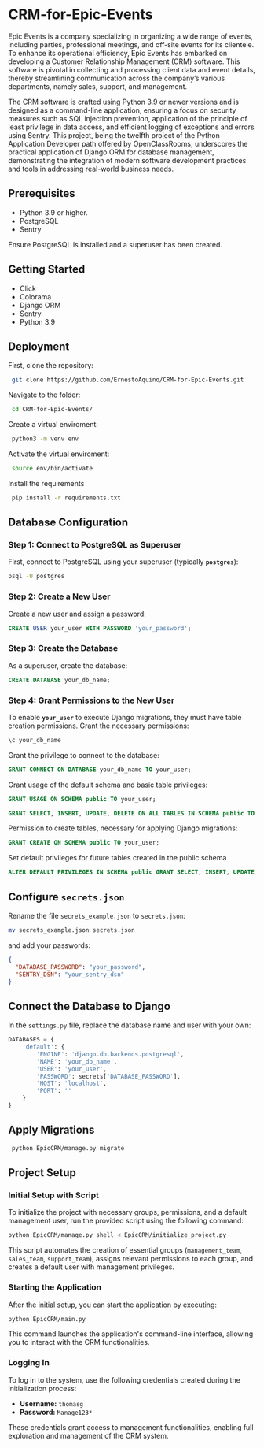 # CRM-for-Epic-Events

Epic Events is a company specializing in organizing a wide range of events, including parties, professional meetings, and off-site events for its clientele. To enhance its operational efficiency, Epic Events has embarked on developing a Customer Relationship Management (CRM) software. This software is pivotal in collecting and processing client data and event details, thereby streamlining communication across the company’s various departments, namely sales, support, and management.

The CRM software is crafted using Python 3.9 or newer versions and is designed as a command-line application, ensuring a focus on security measures such as SQL injection prevention, application of the principle of least privilege in data access, and efficient logging of exceptions and errors using Sentry. This project, being the twelfth project of the Python Application Developer path offered by OpenClassRooms, underscores the practical application of Django ORM for database management, demonstrating the integration of modern software development practices and tools in addressing real-world business needs.

## **Prerequisites**

- Python 3.9 or higher.
- PostgreSQL
- Sentry

Ensure PostgreSQL is installed and a superuser has been created.

## Getting Started

- Click
- Colorama
- Django ORM
- Sentry
- Python 3.9


## Deployment

First, clone the repository:
```bash
 git clone https://github.com/ErnestoAquino/CRM-for-Epic-Events.git
```

Navigate to the folder:
```bash
 cd CRM-for-Epic-Events/
```

Create a virtual enviroment:
```bash
 python3 -m venv env
```

Activate the virtual enviroment:
```bash
 source env/bin/activate
```

Install the requirements
```bash
 pip install -r requirements.txt
```


## **Database Configuration**

### **Step 1: Connect to PostgreSQL as Superuser**

First, connect to PostgreSQL using your superuser (typically **`postgres`**):

```bash
psql -U postgres
```

### **Step 2: Create a New User**

Create a new user and assign a password:

```sql
CREATE USER your_user WITH PASSWORD 'your_password';
```

### **Step 3: Create the Database**

As a superuser, create the database:

```sql
CREATE DATABASE your_db_name;
```

### **Step 4: Grant Permissions to the New User**

To enable **`your_user`** to execute Django migrations, they must have table creation permissions. Grant the necessary permissions:

```sql
\c your_db_name
```

 Grant the privilege to connect to the database:
```sql
GRANT CONNECT ON DATABASE your_db_name TO your_user;
```

Grant usage of the default schema and basic table privileges:
```sql
GRANT USAGE ON SCHEMA public TO your_user;
```
```sql
GRANT SELECT, INSERT, UPDATE, DELETE ON ALL TABLES IN SCHEMA public TO your_user;
```

Permission to create tables, necessary for applying Django migrations:
```sql
GRANT CREATE ON SCHEMA public TO your_user;
```

Set default privileges for future tables created in the public schema
```sql
ALTER DEFAULT PRIVILEGES IN SCHEMA public GRANT SELECT, INSERT, UPDATE, DELETE ON TABLES TO your_user;
```

## **Configure `secrets.json`**

Rename the file `secrets_example.json` to `secrets.json`:

```bash
mv secrets_example.json secrets.json
```

and add your passwords:

```json
{
  "DATABASE_PASSWORD": "your_password",
  "SENTRY_DSN": "your_sentry_dsn"
}
```

## **Connect the Database to Django**

In the `settings.py` file, replace the database name and user with your own:

```python
DATABASES = {
    'default': {
        'ENGINE': 'django.db.backends.postgresql',
        'NAME': 'your_db_name',
        'USER': 'your_user',
        'PASSWORD': secrets['DATABASE_PASSWORD'],
        'HOST': 'localhost',
        'PORT': ''
    }
}
```

## **Apply Migrations**

```bash
 python EpicCRM/manage.py migrate
```

## Project Setup


### Initial Setup with Script

To initialize the project with necessary groups, permissions, and a default management user, run the provided script using the following command:

```bash
python EpicCRM/manage.py shell < EpicCRM/initialize_project.py
```

This script automates the creation of essential groups (`management_team`, `sales_team`, `support_team`), assigns relevant permissions to each group, and creates a default user with management privileges.

### Starting the Application

After the initial setup, you can start the application by executing:

```bash
python EpicCRM/main.py
```

This command launches the application's command-line interface, allowing you to interact with the CRM functionalities.

### Logging In

To log in to the system, use the following credentials created during the initialization process:

- **Username:** `thomasg`
- **Password:** `Manage123*`

These credentials grant access to management functionalities, enabling full exploration and management of the CRM system.
